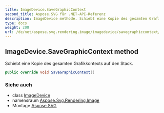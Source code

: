 ```yaml
---
title: ImageDevice.SaveGraphicContext
second_title: Aspose.SVG für .NET-API-Referenz
description: ImageDevice methode. Schiebt eine Kopie des gesamten Grafikkontexts auf den Stack.
type: docs
weight: 200
url: /de/net/aspose.svg.rendering.image/imagedevice/savegraphiccontext/
---
```

## ImageDevice.SaveGraphicContext method

Schiebt eine Kopie des gesamten Grafikkontexts auf den Stack.

```csharp
public override void SaveGraphicContext()
```

### Siehe auch

* class [ImageDevice](../)
* namensraum [Aspose.Svg.Rendering.Image](../../imagedevice/)
* Montage [Aspose.SVG](../../../)


